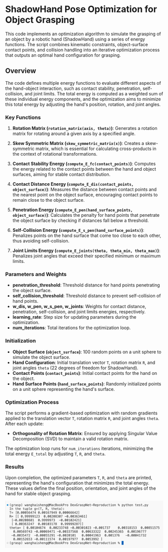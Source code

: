 # ShadowHand Pose Optimization for Object Grasping

This code implements an optimization algorithm to simulate the grasping of an object by a robotic hand (ShadowHand) using a series of energy functions. The script combines kinematic constraints, object-surface contact points, and collision handling into an iterative optimization process that outputs an optimal hand configuration for grasping.

## Overview

The code defines multiple energy functions to evaluate different aspects of the hand-object interaction, such as contact stability, penetration, self-collision, and joint limits. The total energy is computed as a weighted sum of these individual energy components, and the optimization aims to minimize this total energy by adjusting the hand's position, rotation, and joint angles.

### Key Functions

1. **Rotation Matrix (`rotation_matrix(axis, theta)`)**: 
   Generates a rotation matrix for rotating around a given axis by a specified angle.

2. **Skew Symmetric Matrix (`skew_symmetric_matrix(x)`)**: 
   Creates a skew-symmetric matrix, which is essential for calculating cross-products in the context of rotational transformations.

3. **Contact Stability Energy (`compute_E_fc(contact_points)`)**: 
   Computes the energy related to the contact points between the hand and object surfaces, aiming for stable contact distribution.

4. **Contact Distance Energy (`compute_E_dis(contact_points, object_surface)`)**: 
   Measures the distance between contact points and the nearest point on the object surface, encouraging contact points to remain close to the object surface.

5. **Penetration Energy (`compute_E_pen(hand_surface_points, object_surface)`)**: 
   Calculates the penalty for hand points that penetrate the object surface by checking if distances fall below a threshold.

6. **Self-Collision Energy (`compute_E_s_pen(hand_surface_points)`)**: 
   Penalizes points on the hand surface that come too close to each other, thus avoiding self-collision.

7. **Joint Limits Energy (`compute_E_joints(theta, theta_min, theta_max)`)**: 
   Penalizes joint angles that exceed their specified minimum or maximum limits.

### Parameters and Weights

- **penetration_threshold**: Threshold distance for hand points penetrating the object surface.
- **self_collision_threshold**: Threshold distance to prevent self-collision of hand points.
- **w_dis, w_pen, w_s_pen, w_joints**: Weights for contact distance, penetration, self-collision, and joint limits energies, respectively.
- **learning_rate**: Step size for updating parameters during the optimization.
- **num_iterations**: Total iterations for the optimization loop.

### Initialization

- **Object Surface (`object_surface`)**: 100 random points on a unit sphere to simulate the object surface.
- **Hand Configuration**: Initial translation vector `T`, rotation matrix `R`, and joint angles `theta` (22 degrees of freedom for ShadowHand).
- **Contact Points (`contact_points`)**: Initial contact points for the hand on the object.
- **Hand Surface Points (`hand_surface_points`)**: Randomly initialized points on a unit sphere representing the hand's surface.

### Optimization Process

The script performs a gradient-based optimization with random gradients applied to the translation vector `T`, rotation matrix `R`, and joint angles `theta`. After each update:

- **Orthogonality of Rotation Matrix**: Ensured by applying Singular Value Decomposition (SVD) to maintain a valid rotation matrix.

The optimization loop runs for `num_iterations` iterations, minimizing the total energy `E_total` by adjusting `T`, `R`, and `theta`.

### Results

Upon completion, the optimized parameters `T`, `R`, and `theta` are printed, representing the hand's configuration that minimizes the total energy. These values define the final position, orientation, and joint angles of the hand for stable object grasping.

![alt text](image.png)

